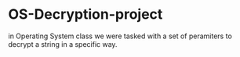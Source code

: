 # OS-Decryption-project
in Operating System class we were tasked with a set of peramiters to decrypt a string in a specific way.
